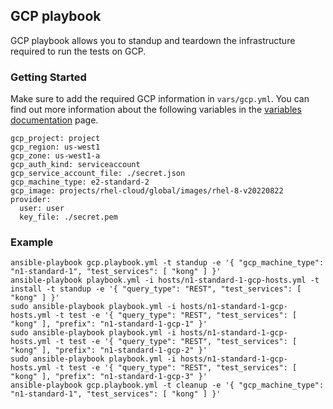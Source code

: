 ## GCP playbook
GCP playbook allows you to standup and teardown the infrastructure required to run the tests on GCP.

### Getting Started
Make sure to add the required GCP information in `vars/gcp.yml`. You can find out more information about the following variables in the [variables documentation](/docs/variables.md#gcp) page.

```
gcp_project: project
gcp_region: us-west1
gcp_zone: us-west1-a
gcp_auth_kind: serviceaccount
gcp_service_account_file: ./secret.json
gcp_machine_type: e2-standard-2
gcp_image: projects/rhel-cloud/global/images/rhel-8-v20220822
provider:
  user: user
  key_file: ./secret.pem
```

### Example
```
ansible-playbook gcp.playbook.yml -t standup -e '{ "gcp_machine_type": "n1-standard-1", "test_services": [ "kong" ] }'
ansible-playbook playbook.yml -i hosts/n1-standard-1-gcp-hosts.yml -t install -t standup -e '{ "query_type": "REST", "test_services": [ "kong" ] }'
sudo ansible-playbook playbook.yml -i hosts/n1-standard-1-gcp-hosts.yml -t test -e '{ "query_type": "REST", "test_services": [ "kong" ], "prefix": "n1-standard-1-gcp-1" }'
sudo ansible-playbook playbook.yml -i hosts/n1-standard-1-gcp-hosts.yml -t test -e '{ "query_type": "REST", "test_services": [ "kong" ], "prefix": "n1-standard-1-gcp-2" }'
sudo ansible-playbook playbook.yml -i hosts/n1-standard-1-gcp-hosts.yml -t test -e '{ "query_type": "REST", "test_services": [ "kong" ], "prefix": "n1-standard-1-gcp-3" }'
ansible-playbook gcp.playbook.yml -t cleanup -e '{ "gcp_machine_type": "n1-standard-1", "test_services": [ "kong" ] }'
```

